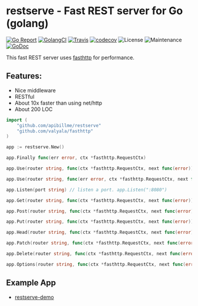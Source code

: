 # restserve - Fast REST server for Go (golang)

[![Go Report](https://goreportcard.com/badge/github.com/apibillme/restserve)](https://goreportcard.com/report/github.com/apibillme/restserve) [![GolangCI](https://golangci.com/badges/github.com/apibillme/restserve.svg)](https://golangci.com/r/github.com/apibillme/restserve) [![Travis](https://travis-ci.org/apibillme/restserve.svg?branch=master)](https://travis-ci.org/apibillme/restserve#) [![codecov](https://codecov.io/gh/apibillme/restserve/branch/master/graph/badge.svg)](https://codecov.io/gh/apibillme/restserve) ![License](https://img.shields.io/github/license/apibillme/restserve.svg) ![Maintenance](https://img.shields.io/maintenance/yes/2018.svg) [![GoDoc](https://godoc.org/github.com/apibillme/restserve?status.svg)](https://godoc.org/github.com/apibillme/restserve)


This fast REST server uses [fasthttp](https://github.com/valyala/fasthttp#readme) for performance.

## Features:
* Nice middleware
* RESTful
* About 10x faster than using net/http
* About 200 LOC

```go
import (
    "github.com/apibillme/restserve"
    "github.com/valyala/fasthttp"
)
```

```go
app := restserve.New()

app.Finally func(err error, ctx *fasthttp.RequestCtx)

app.Use(router string, func(ctx *fasthttp.RequestCtx, next func(error)) // register non-error-middleware

app.Use(router string, func(err error, ctx *fasthttp.RequestCtx, next func(error))) // register error-middleware

app.Listen(port string) // listen a port. app.Listen(":8080")

app.Get(router string, func(ctx *fasthttp.RequestCtx, next func(error))) // only handle http GET method

app.Post(router string, func(ctx *fasthttp.RequestCtx, next func(error))) // only handle http POST method

app.Put(router string, func(ctx *fasthttp.RequestCtx, next func(error))) // only handle http PUT method

app.Head(router string, func(ctx *fasthttp.RequestCtx, next func(error))) // only handle http HEAD method

app.Patch(router string, func(ctx *fasthttp.RequestCtx, next func(error))) // only handle http PATCH method

app.Delete(router string, func(ctx *fasthttp.RequestCtx, next func(error))) // only handle http DELETE method

app.Options(router string, func(ctx *fasthttp.RequestCtx, next func(error))) // only handle http OPTIONS method
```

## Example App

* [restserve-demo](https://github.com/apibillme/restserve-demo)
